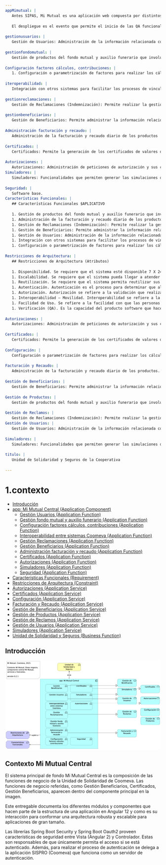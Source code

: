 ```yaml
---
appMimutual: |
   Antes SIPAS, Mi Mutual es una aplicación web compuesta por distintos módulos de software con arreglo a todas las actividades necesarias que soportan la operación de los productos y servicios que ofrece la Unidad de Solidaridad y Seguros de la Cooperativa.
   
   El despliegue es el evento que permite el inicio de las QA funcionales.
   
gestionusuarios: |
   Gestión de Usuarios: Administración de la información relacionada con los usuarios del sistema. Este componente se comunica con el servicio unificado de autenticación y autorización que devuelve los permisos que un usuario posee sobre las opciones que proporciona el sistema.
   
gestionfondomutual: |
   Gestión de productos del fondo mutual y auxilio funerario que involucran a sus coberturas
   
Configuración factores cálculos, contribuciones: |
   1. Configuración o parametrización de factores para realizar los cálculos de las contribuciones de los asociados a la Cooperativa para cada uno de los productos adquiridos.
   
iteroperabilidad: |
   Integración con otros sistemas para facilitar los procesos de vinculación, retiro, reactivación o fallecimiento de asociados.
   
gestionreclamaciones: |
   Gestión de Reclamaciones (Indemnización): Permite realizar la gestión, seguimiento y pago o negación de las diferentes reclamaciones de acuerdo a las coberturas y los productos que se encuentren dentro del portafolio del Asociado.
   
gestionbeneficiarios: |
   Gestión de Beneficiarios: Permite administrar la información relacionada con los beneficiarios del Asociado, permitiendo ejecutar operaciones de consulta, inserción y modificación.
   
Administración facturación y recaudo: |
   Administración de la facturación y recaudo diario de los productos
   
Certificados: |
   Certificados: Permite la generación de los certificados de valores de protección y contribuciones pagadas, de retención en la fuente, de pagos de perseverancia y de cobertura de auxilio funerario.
   
Autorizaciones: |
   Autorizaciones: Administración de peticiones de autorización y sus correspondientes aprobaciones mediante el servicio del flujo de procesos
Simuladores: |
   Simuladores: Funcionalidades que permiten generar las simulaciones de los diferentes planes o modificaciones (incrementos y disminuciones) a los productos del Asociado.
   
Seguridad: |
   Software base. 
Características Funcionales: |
   ## Características Funcionales $APLICATIVO
   
   1. Gestión de productos del fondo mutual y auxilio funerario que involucran a sus coberturas
   1. Administración de la facturación y recaudo diario de los productos
   1. Gestión de Reclamaciones (Indemnización): Permite realizar la gestión, seguimiento y pago o negación de las diferentes reclamaciones de acuerdo a las coberturas y los productos que se encuentren dentro del portafolio del Asociado.
   1. Gestión de Beneficiarios: Permite administrar la información relacionada con los beneficiarios del Asociado, permitiendo ejecutar operaciones de consulta, inserción y modificación.
   1. Gestión de Usuarios: Administración de la información relacionada con los usuarios del sistema. Este componente se comunica con el servicio unificado de autenticación y autorización que devuelve los permisos que un usuario posee sobre las opciones que proporciona el sistema.
   1. Integración con otros sistemas para facilitar los procesos de vinculación, retiro, reactivación o fallecimiento de asociados.
   1. Configuración o parametrización de factores para realizar los cálculos de las contribuciones de los asociados a la Cooperativa para cada uno de los productos adquiridos.
   
Restricciones de Arquitectura: |
   ## Restricciones de Arquitectura (Atributos)
   
   1. Disponibilidad. Se requiere que el sistema esté disponible 7 X 24, el servicio prestado al cliente no se limita a horarios de oficina pues las compras pueden darse en cualquier momento
   1. Escalabilidad. Se requiere que el sistema pueda llegar a atender hasta 1.000 clientes, para esto se requiere que el sistema se pueda extender horizontalmente de tal manera que pueda tener instalado en varios servidores para atender esta cantidad de usuarios. Todas las aplicaciones desarrolladas podrán ser escaladas horizontalmente para atender la demanda relacionada con el crecimiento de la empresa.
   1. Reutilización. Se requiere que el sistema permita reutilizar sus componentes para prestar el mismo servicio a otras aplicaciones de la compañía. Para esto se va a desarrollar la aplicación utilizando servicios, separados y con asignación de responsabilidades, propias, de tal manera de que, si se requiere exponer servicios web sobre estas funcionalidades, no requiere cambios en la aplicación.
   1. Autenticación. Autenticación es el proceso para determinar que alguien o un sistema es quien dice ser. Uso de estándar Oauth2 y JSON Web Token – JWT, para gestión de autenticación de servicios de la aplicación.
   1. Autorización. Autorización se refiere a la validación que realiza un sistema para determinar si un usuario puede usar cierta funcionalidad. Uso de API de seguridad de Spring (spring-security) + Oauth2
   1. Interoperabilidad – Movilidad. Interoperabilidad se refiere a la habilidad de un sistema de interactuar y comunicarse con sistemas heterogéneos a través de interfaces completamente definidas. Uso de estándar de web services REST + JSON.
   1. Facilidad de Uso. Se refiere a la facilidad con que las personas pueden utilizar el sistema porque facilitan la lectura de los textos, descargan rápidamente la información y presentan funciones y menús sencillos, por lo que el usuario encuentra satisfechas sus consultas y cómodo su uso.
   1. Verificación (QA). Es la capacidad del producto software que hace posible que el software modificado sea probado.
   
Autorizaciones: |
   Autorizaciones: Administración de peticiones de autorización y sus correspondientes aprobaciones usando el servicio del flujo de procesos.
   
Certificados: |
   Certificados: Permite la generación de los certificados de valores de protección y contribuciones pagadas, de retención en la fuente, de pagos de perseverancia y de cobertura de auxilio funerario.
   
Configuración: |
   Configuración o parametrización de factores para realizar los cálculos de las contribuciones de los asociados a la Cooperativa para cada uno de los productos adquiridos.
   
Facturación y Recaudo: |
   Administración de la facturación y recaudo diario de los productos.
   
Gestión de Beneficiarios: |
   Gestión de Beneficiarios: Permite administrar la información relacionada con los beneficiarios del Asociado, permitiendo ejecutar operaciones de consulta, inserción y modificación.
   
Gestión de Productos: |
   Gestión de productos del fondo mutual y auxilio funerario que involucran lo relacionado a las siguientes coberturas: * Fondo de Solidaridad: Incapacidades temporales, Incapacidades Permanentes (total, parcial), Perseverancia 60, 62, 65, 70 años, Perseverancias Anticipadas, Fallecimiento Asociado (Auxilio por muerte), Desempleo, Disminución de ingresos y enfermedades graves; Rentas por hospitalización, Enfermedades de Alto Costo, Pólizas de seguros personales y patrimoniales, Planes educativos, Segunda opinión médica, Asistencias. * Auxilio Funerario: Fallecimiento de familiares directos (inscritos) del Asociado.
   
Gestión de Reclamos: |
   Gestión de Reclamaciones (Indemnización): Permite realizar la gestión, seguimiento y pago o negación de las diferentes reclamaciones de acuerdo a las coberturas y los productos que se encuentren dentro del portafolio del Asociado
Gestión de Usuarios: |
   Gestión de Usuarios: Administración de la información relacionada con los usuarios del sistema. Este componente se comunica con el servicio unificado de autenticación y autorización que devuelve los permisos que un usuario posee sobre las opciones que proporciona el sistema.
   
Simuladores: |
   Simuladores: Funcionalidades que permiten generar las simulaciones de los diferentes planes o modificaciones (incrementos y disminuciones) a los productos del Asociado.
   
titulo: |
   Unidad de Solidaridad y Seguros de la Cooperativa

---
```



# 1.contexto

* [Introducción](#Introducción)
* [app: Mi Mutual Central (Application Component)](#app:-mi-mutual-central-application-component)
  * [Gestión Usuarios (Application Function)](#gestión-usuarios-application-function)
  * [Gestión fondo mutual y auxilio funerario (Application Function)](#gestión-fondo-mutual-y-auxilio-funerario-application-function)
  * [Configuración factores cálculos, contribuciones (Application Function)](#configuración-factores-cálculos,-contribuciones-application-function)
  * [Interoperabilidad entre sistemas Coomeva (Application Function)](#interoperabilidad-entre-sistemas-coomeva-application-function)
  * [Gestión Reclamaciones (Application Function)](#gestión-reclamaciones-application-function)
  * [Gestión Beneficiarios (Application Function)](#gestión-beneficiarios-application-function)
  * [Administración facturación y recaudo (Application Function)](#administración-facturación-y-recaudo-application-function)
  * [Certificados (Application Function)](#certificados-application-function)
  * [Autorizaciones (Application Function)](#autorizaciones-application-function)
  * [Simuladores (Application Function)](#simuladores-application-function)
  * [Seguridad (Application Function)](#seguridad-application-function)
* [Características Funcionales (Requirement)](#características-funcionales-requirement)
* [Restricciones de Arquitectura (Constraint)](#restricciones-de-arquitectura-constraint)
* [Autorizaciones (Application Service)](#autorizaciones-application-service)
* [Certificados (Application Service)](#certificados-application-service)
* [Configuración (Application Service)](#configuración-application-service)
* [Facturación y Recaudo (Application Service)](#facturación-y-recaudo-application-service)
* [Gestión de Beneficiarios (Application Service)](#gestión-de-beneficiarios-application-service)
* [Gestión de Productos (Application Service)](#gestión-de-productos-application-service)
* [Gestión de Reclamos (Application Service)](#gestión-de-reclamos-application-service)
* [Gestión de Usuarios (Application Service)](#gestión-de-usuarios-application-service)
* [Simuladores (Application Service)](#simuladores-application-service)
* [Unidad de Solidaridad y Seguros (Business Function)](#unidad-de-solidaridad-y-seguros-business-function)

## Introducción

![1.contexto][01.prop.contexto]

## Contexto Mi Mutual Central
El sistema principal de fondo Mi Mutual Central es la composición de las funciones de negocio de la Unidad de Solidaridad de Coomeva. Las funciones de negocio referidas, como Gestión Beneficiarios, Certificados, Gestión Beneficiarios, aparecen dentro del componente principal en la imagen.

Este entregable documenta los diferentes módulos y componentes que hacen parte de la estructura de una aplicación en Angular 12 y como es su interacción para conformar una arquitectura robusta y escalable para aplicaciones de gran tamaño.

Las librerías Spring Boot Security y Spring Boot Oauth2 proveen características de seguridad entre Vista (Angular 2) y Controlador. Estas son responsables de que únicamente permita el acceso si se está autenticado. Además, para realizar el proceso de autenticación se delega a la aplicación SISPRO (Coomeva) que funciona como un servidor de autenticación.






[01.prop.contexto]: 01.prop.contexto.png
[^1]: Generated: Wed Aug 07 2024 21:41:43 GMT-0500 (COT)
